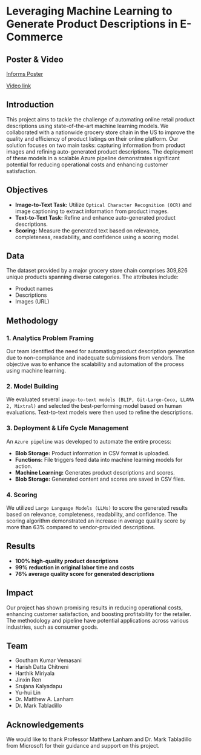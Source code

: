 # Leveraging Machine Learning to Generate Product Descriptions in E-Commerce

## Poster & Video
[Informs Poster](https://drive.google.com/file/d/1yekXjOYnutCOly8biY2lJDNcpdmfsBSC/view?usp=sharing) 

[Video link](https://www.youtube.com/watch?v=-NZrAbjYpI0)

## Introduction
This project aims to tackle the challenge of automating online retail product descriptions using state-of-the-art machine learning models. We collaborated with a nationwide grocery store chain in the US to improve the quality and efficiency of product listings on their online platform. Our solution focuses on two main tasks: capturing information from product images and refining auto-generated product descriptions. The deployment of these models in a scalable Azure pipeline demonstrates significant potential for reducing operational costs and enhancing customer satisfaction.

## Objectives
- **Image-to-Text Task:** Utilize `Optical Character Recognition (OCR)` and image captioning to extract information from product images.
- **Text-to-Text Task:** Refine and enhance auto-generated product descriptions.
- **Scoring:** Measure the generated text based on relevance, completeness, readability, and confidence using a scoring model.

## Data
The dataset provided by a major grocery store chain comprises 309,826 unique products spanning diverse categories. The attributes include:
- Product names
- Descriptions
- Images (URL)

## Methodology
### 1. Analytics Problem Framing
Our team identified the need for automating product description generation due to non-compliance and inadequate submissions from vendors. The objective was to enhance the scalability and automation of the process using machine learning.

### 2. Model Building
We evaluated several `image-to-text models (BLIP, Git-Large-Coco, LLAMA 2, Mixtral)` and selected the best-performing model based on human evaluations. Text-to-text models were then used to refine the descriptions.

### 3. Deployment & Life Cycle Management
An `Azure pipeline` was developed to automate the entire process:
- **Blob Storage:** Product information in CSV format is uploaded.
- **Functions:** File triggers feed data into machine learning models for action.
- **Machine Learning:** Generates product descriptions and scores.
- **Blob Storage:** Generated content and scores are saved in CSV files.

### 4. Scoring
We utilized `Large Language Models (LLMs)` to score the generated results based on relevance, completeness, readability, and confidence. The scoring algorithm demonstrated an increase in average quality score by more than 63% compared to vendor-provided descriptions.

## Results
- **100% high-quality product descriptions**
- **99% reduction in original labor time and costs**
- **76% average quality score for generated descriptions**

## Impact
Our project has shown promising results in reducing operational costs, enhancing customer satisfaction, and boosting profitability for the retailer. The methodology and pipeline have potential applications across various industries, such as consumer goods.

## Team
- Goutham Kumar Vemasani
- Harish Datta Chitneni
- Harthik Miriyala
- Jinxin Ren
- Srujana Kalyadapu
- Yu-hui Lin
- Dr. Matthew A. Lanham
- Dr. Mark Tabladillo

## Acknowledgements
We would like to thank Professor Matthew Lanham and Dr. Mark Tabladillo from Microsoft for their guidance and support on this project.
